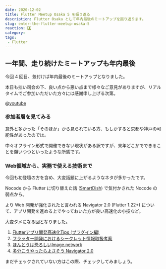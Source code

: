 ```yaml
---
date: 2020-12-02
title: Flutter Meetup Osaka 5 を振り返る
description: Flutter Osaka として年内最後のミートアップを振り返ります。
slug: enter-the-flutter-meetup-osaka-5
reaction: 4️⃣
category: 
tags: 
 - Flutter
---
```


## 一年間、走り続けたミートアップも年内最後

今回 4 回目、気付けば年内最後のミートアップとなりました。

本日も拙い司会の下、良い点から悪い点まで様々なご意見がありますが、リアルタイムでご参加いただいた方々には感謝申し上げる次第。

@[youtube](lU4T05erc84)

### 参加者層を見てみる

意外と多かった「そのほか」から見られている方、もしかすると京都や神戸の可能性があったのでは。

中々オフライン形式で開催できない現状がある訳ですが、来年どこかでできることを願いつつといったような所感です。

### Web領域から、実務で使える技術まで

今回も初登壇の方を含め、大変話題に上がるようなネタが多かったです。

Nocode から Flutter に切り替えた話 ([SmartDish](https://www.smartdish.jp/)) で気付かされた Nocode の弱点から。

より Web 開発が強化されたと言われる Navigator 2.0 (Flutter 1.22+) について、アプリ開発を進める上でやっておいた方が良い高速化の小技など。

大変タメになる回となりました。

1. [Flutterアプリ開発高速化Tips (プラグイン編)](https://speakerdeck.com/korodroid/flutterapurikai-fa-gao-su-hua-tips-puraguinbian)
2. [フラッター開発におけるシークレット情報取扱考察](https://www2.slideshare.net/cch-robo/ss-239527695)
3. [ほんとうは恐ろしいImage.network](https://docs.google.com/presentation/d/1eiMiV2B9L-3ChE16ZskUWvxuW5EZdLEVuPEi2y0PI2g/edit)
4. [多分こうやったらよさそう Navigator 2.0](https://docs.google.com/presentation/d/1YRczr1NzuVzfst_fbjhHb_JF0BujXzyQ0-3A9AWJPFw/edit)

まだチェックされていない方はこの際、チェックしてみましょう。
